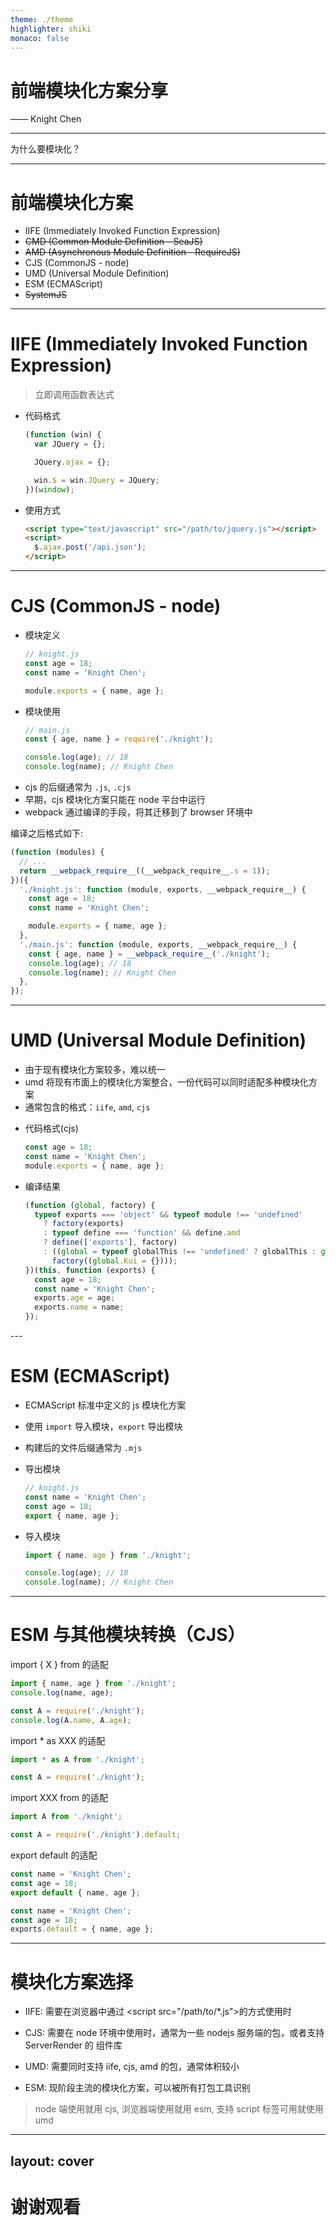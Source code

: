 ```yaml
---
theme: ./theme
highlighter: shiki
monaco: false
---
```


# 前端模块化方案分享

<p class="pl-160 text-25px">
  —— Knight Chen
</p>

---

<div class="h-full flex items-center justify-center">
    <span class="text-30px">为什么要模块化？</span>
</div>

---

# 前端模块化方案

- IIFE (Immediately Invoked Function Expression)
- ~~CMD (Common Module Definition - SeaJS)~~
- ~~AMD (Asynchronous Module Definition - RequireJS)~~
- CJS (CommonJS - node)
- UMD (Universal Module Definition)
- ESM (ECMAScript)
- ~~SystemJS~~

---

# IIFE (Immediately Invoked Function Expression)

> 立即调用函数表达式

- 代码格式

  ```ts
  (function (win) {
    var JQuery = {};

    JQuery.ajax = {};

    win.$ = win.JQuery = JQuery;
  })(window);
  ```

- 使用方式

  ```html
  <script type="text/javascript" src="/path/to/jquery.js"></script>
  <script>
    $.ajax.post('/api.json');
  </script>
  ```

---

# CJS (CommonJS - node)

<div class="flex">
<div class="flex-1 pr-10">

- 模块定义

  ```js
  // knight.js
  const age = 18;
  const name = 'Knight Chen';

  module.exports = { name, age };
  ```

- 模块使用

  ```js
  // main.js
  const { age, name } = require('./knight');

  console.log(age); // 18
  console.log(name); // Knight Chen
  ```

</div>
<div class="flex-2 pl-10">

- cjs 的后缀通常为 `.js`, `.cjs`
- 早期，cjs 模块化方案只能在 node 平台中运行
- webpack 通过编译的手段，将其迁移到了 browser 环境中

编译之后格式如下:

```js
(function (modules) {
  // ...
  return __webpack_require__((__webpack_require__.s = 1));
})({
  './knight.js': function (module, exports, __webpack_require__) {
    const age = 18;
    const name = 'Knight Chen';

    module.exports = { name, age };
  },
  './main.js': function (module, exports, __webpack_require__) {
    const { age, name } = __webpack_require__('./knight');
    console.log(age); // 18
    console.log(name); // Knight Chen
  },
});
```

</div>
</div>

---

# UMD (Universal Module Definition)

- 由于现有模块化方案较多，难以统一
- umd 将现有市面上的模块化方案整合，一份代码可以同时适配多种模块化方案
- 通常包含的格式：`iife`, `amd`, `cjs`

<div class="flex">
<div class="flex-1 pr-10">

- 代码格式(cjs)

  ```js
  const age = 18;
  const name = 'Knight Chen';
  module.exports = { name, age };
  ```

</div>

<div class="flex-2 pl-10">

- 编译结果

  ```js
  (function (global, factory) {
    typeof exports === 'object' && typeof module !== 'undefined'
      ? factory(exports)
      : typeof define === 'function' && define.amd
      ? define(['exports'], factory)
      : ((global = typeof globalThis !== 'undefined' ? globalThis : global || self),
        factory((global.Kui = {})));
  })(this, function (exports) {
    const age = 18;
    const name = 'Knight Chen';
    exports.age = age;
    exports.name = name;
  });
  ```

</div>
</div>
---

# ESM (ECMAScript)

- ECMAScript 标准中定义的 js 模块化方案
- 使用 `import` 导入模块，`export` 导出模块
- 构建后的文件后缀通常为 `.mjs`

- 导出模块

  ```ts
  // knight.js
  const name = 'Knight Chen';
  const age = 18;
  export { name, age };
  ```

- 导入模块

  ```ts
  import { name. age } from './knight';

  console.log(age); // 18
  console.log(name); // Knight Chen
  ```

---

# ESM 与其他模块转换（CJS）

import { X } from 的适配

<div class="flex">
<div class="flex-1 pr-10">

```ts
import { name, age } from './knight';
console.log(name, age);
```

</div>
<div class="flex-1 pl-10">

```ts
const A = require('./knight');
console.log(A.name, A.age);
```

</div>
</div>

import \* as XXX 的适配

<div class="flex">
<div class="flex-1 pr-10">

```ts
import * as A from './knight';
```

</div>
<div class="flex-1 pl-10">

```ts
const A = require('./knight');
```

</div>
</div>

import XXX from 的适配

<div class="flex">
<div class="flex-1 pr-10">

```ts
import A from './knight';
```

</div>
<div class="flex-1 pl-10">

```ts
const A = require('./knight').default;
```

</div>
</div>

export default 的适配

<div class="flex">
<div class="flex-1 pr-10">

```ts
const name = 'Knight Chen';
const age = 18;
export default { name, age };
```

</div>
<div class="flex-1 pl-10">

```ts
const name = 'Knight Chen';
const age = 18;
exports.default = { name, age };
```

</div>
</div>

---

# 模块化方案选择

- IIFE: 需要在浏览器中通过 &lt;script src="/path/to/\*.js">的方式使用时

- CJS: 需要在 node 环境中使用时，通常为一些 nodejs 服务端的包，或者支持 ServerRender 的 组件库

- UMD: 需要同时支持 iife, cjs, amd 的包，通常体积较小

- ESM: 现阶段主流的模块化方案，可以被所有打包工具识别

> node 端使用就用 cjs, 浏览器端使用就用 esm, 支持 script 标签可用就使用 umd

---
layout: cover
---

# 谢谢观看
